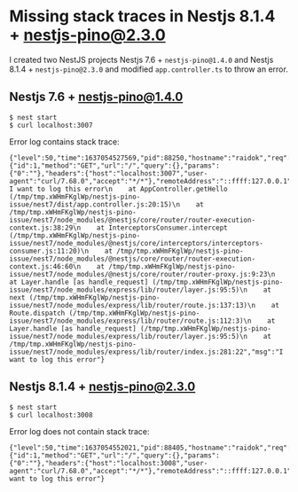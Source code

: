 # Missing stack traces in Nestjs 8.1.4 + nestjs-pino@2.3.0

I created two NestJS projects Nestjs 7.6 + `nestjs-pino@1.4.0` and Nestjs 8.1.4 + `nestjs-pino@2.3.0` and modified `app.controller.ts` to throw an error.

## Nestjs 7.6 + nestjs-pino@1.4.0
```
$ nest start
$ curl localhost:3007
```

Error log contains stack trace:
```
{"level":50,"time":1637054527569,"pid":88250,"hostname":"raidok","req":{"id":1,"method":"GET","url":"/","query":{},"params":{"0":""},"headers":{"host":"localhost:3007","user-agent":"curl/7.68.0","accept":"*/*"},"remoteAddress":"::ffff:127.0.0.1","remotePort":35738},"context":"ExceptionsHandler","trace":"Error: I want to log this error\n    at AppController.getHello (/tmp/tmp.xWHmFKglWp/nestjs-pino-issue/nest7/dist/app.controller.js:20:15)\n    at /tmp/tmp.xWHmFKglWp/nestjs-pino-issue/nest7/node_modules/@nestjs/core/router/router-execution-context.js:38:29\n    at InterceptorsConsumer.intercept (/tmp/tmp.xWHmFKglWp/nestjs-pino-issue/nest7/node_modules/@nestjs/core/interceptors/interceptors-consumer.js:11:20)\n    at /tmp/tmp.xWHmFKglWp/nestjs-pino-issue/nest7/node_modules/@nestjs/core/router/router-execution-context.js:46:60\n    at /tmp/tmp.xWHmFKglWp/nestjs-pino-issue/nest7/node_modules/@nestjs/core/router/router-proxy.js:9:23\n    at Layer.handle [as handle_request] (/tmp/tmp.xWHmFKglWp/nestjs-pino-issue/nest7/node_modules/express/lib/router/layer.js:95:5)\n    at next (/tmp/tmp.xWHmFKglWp/nestjs-pino-issue/nest7/node_modules/express/lib/router/route.js:137:13)\n    at Route.dispatch (/tmp/tmp.xWHmFKglWp/nestjs-pino-issue/nest7/node_modules/express/lib/router/route.js:112:3)\n    at Layer.handle [as handle_request] (/tmp/tmp.xWHmFKglWp/nestjs-pino-issue/nest7/node_modules/express/lib/router/layer.js:95:5)\n    at /tmp/tmp.xWHmFKglWp/nestjs-pino-issue/nest7/node_modules/express/lib/router/index.js:281:22","msg":"I want to log this error"}
```


## Nestjs 8.1.4 + nestjs-pino@2.3.0
```
$ nest start
$ curl localhost:3008
```

Error log does not contain stack trace:
```
{"level":50,"time":1637054552021,"pid":88405,"hostname":"raidok","req":{"id":1,"method":"GET","url":"/","query":{},"params":{"0":""},"headers":{"host":"localhost:3008","user-agent":"curl/7.68.0","accept":"*/*"},"remoteAddress":"::ffff:127.0.0.1","remotePort":49020},"context":"ExceptionsHandler","msg":"I want to log this error"}
```

